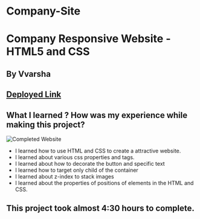 # Company-Site
# Company Responsive Website - HTML5 and CSS 

## By Vvarsha

## [Deployed Link](https://varshacompanysite.netlify.app/) 


## What I learned ? How was my experience while making this project?
![Completed Website](./CompanySite/screen-shots/Image_1.png)

- I learned how to use HTML and CSS to create a attractive website.
- I learned about various css properties and tags.
- I learned about how to decorate the button and specific text
- I learned how to target only child of the container
- I learned about z-index to stack images
- I learned about the properties of positions of elements in the HTML and CSS.

## This project took almost 4:30 hours to complete.
